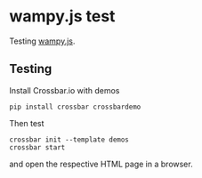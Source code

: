 # wampy.js test

Testing [wampy.js](https://github.com/KSDaemon/wampy.js).

## Testing

Install Crossbar.io with demos

	pip install crossbar crossbardemo

Then test

	crossbar init --template demos
	crossbar start

and open the respective HTML page in a browser.
